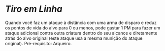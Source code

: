 # *Tiro em Linha*

Quando você faz um ataque à distância com uma arma de disparo e reduz os pontos de vida do alvo para 0 ou menos, pode gastar 1 PM para fazer um ataque adicional contra outra criatura dentro do seu alcance e diretamente atrás do alvo original (este ataque usa a mesma munição do ataque original). Pré-requisito: Arqueiro.